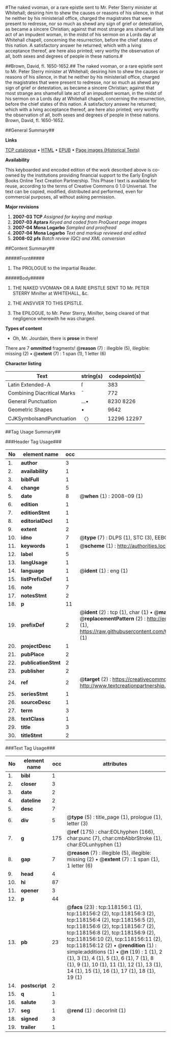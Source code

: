 #The naked vvoman, or a rare epistle sent to Mr. Peter Sterry minister at Whitehall; desiring him to shew the causes or reasons of his silence, in that he neither by his ministeriall office, charged the magistrates that were present to redresse, nor so much as shewd any sign of grief or detestation, as became a sincere Christian; against that most strange ans shamefull late act of an impudent woman, in the midst of his sermon on a Lords day at Whitehall chapell, concerning the resurrection, before the chief states of this nation. A satisfactory answer he returned; which with a lving acceptance thereof, are here also printed; very worthy the observation of all, both sexes and degrees of people in these nations.#

##Brown, David, fl. 1650-1652.##
The naked vvoman, or a rare epistle sent to Mr. Peter Sterry minister at Whitehall; desiring him to shew the causes or reasons of his silence, in that he neither by his ministeriall office, charged the magistrates that were present to redresse, nor so much as shewd any sign of grief or detestation, as became a sincere Christian; against that most strange ans shamefull late act of an impudent woman, in the midst of his sermon on a Lords day at Whitehall chapell, concerning the resurrection, before the chief states of this nation. A satisfactory answer he returned; which with a lving acceptance thereof, are here also printed; very worthy the observation of all, both sexes and degrees of people in these nations.
Brown, David, fl. 1650-1652.

##General Summary##

**Links**

[TCP catalogue](http://www.ota.ox.ac.uk/tcp/)  • 
[HTML](http://tei.it.ox.ac.uk/tcp/Texts-HTML/free/A77/A77638.html)  • 
[EPUB](http://tei.it.ox.ac.uk/tcp/Texts-EPUB/free/A77/A77638.epub) • 
[Page images (Historical Texts)](https://data.historicaltexts.jisc.ac.uk/view?pubId=eebo-99865902e&pageId=eebo-99865902e-118156-1)

**Availability**

This keyboarded and encoded edition of the
	       work described above is co-owned by the institutions
	       providing financial support to the Early English Books
	       Online Text Creation Partnership. This Phase I text is
	       available for reuse, according to the terms of Creative
	       Commons 0 1.0 Universal. The text can be copied,
	       modified, distributed and performed, even for
	       commercial purposes, all without asking permission.

**Major revisions**

1. __2007-03__ __TCP__ *Assigned for keying and markup*
1. __2007-03__ __Aptara__ *Keyed and coded from ProQuest page images*
1. __2007-04__ __Mona Logarbo__ *Sampled and proofread*
1. __2007-04__ __Mona Logarbo__ *Text and markup reviewed and edited*
1. __2008-02__ __pfs__ *Batch review (QC) and XML conversion*

##Content Summary##

#####Front#####

1. The PROLOGUE to the impartial Reader.

#####Body#####

1. THE
NAKED VVOMAN▪
OR A RARE
EPISTLE
SENT TO
Mr. PETER STERRY
Miniſter at WHITEHALL, &c.

1. THE
ANSVVER
TO THIS
EPISTLE.

1. The EPILOGUE, to Mr. Peter Sterry, Miniſter, being
cleared of that negligence wherewith he
was charged.

**Types of content**

  * Oh, Mr. Jourdain, there is **prose** in there!

There are 7 **ommitted** fragments! 
 @__reason__ (7) : illegible (5), illegible: missing (2)  •  @__extent__ (7) : 1 span (1), 1 letter (6)

**Character listing**


|Text|string(s)|codepoint(s)|
|---|---|---|
|Latin Extended-A|ſ|383|
|Combining             Diacritical Marks|̄|772|
|General Punctuation|…•|8230 8226|
|Geometric Shapes|▪|9642|
|CJKSymbolsandPunctuation|〈〉|12296 12297|

##Tag Usage Summary##

###Header Tag Usage###

|No|element name|occ|attributes|
|---|---|---|---|
|1.|__author__|3||
|2.|__availability__|1||
|3.|__biblFull__|1||
|4.|__change__|5||
|5.|__date__|8| @__when__ (1) : 2008-09 (1)|
|6.|__edition__|1||
|7.|__editionStmt__|1||
|8.|__editorialDecl__|1||
|9.|__extent__|2||
|10.|__idno__|7| @__type__ (7) : DLPS (1), STC (3), EEBO-CITATION (1), PROQUEST (1), VID (1)|
|11.|__keywords__|1| @__scheme__ (1) : http://authorities.loc.gov/ (1)|
|12.|__label__|5||
|13.|__langUsage__|1||
|14.|__language__|1| @__ident__ (1) : eng (1)|
|15.|__listPrefixDef__|1||
|16.|__note__|7||
|17.|__notesStmt__|2||
|18.|__p__|11||
|19.|__prefixDef__|2| @__ident__ (2) : tcp (1), char (1)  •  @__matchPattern__ (2) : ([0-9\-]+):([0-9IVX]+) (1), (.+) (1)  •  @__replacementPattern__ (2) : http://eebo.chadwyck.com/downloadtiff?vid=$1&page=$2 (1), https://raw.githubusercontent.com/textcreationpartnership/Texts/master/tcpchars.xml#$1 (1)|
|20.|__projectDesc__|1||
|21.|__pubPlace__|2||
|22.|__publicationStmt__|2||
|23.|__publisher__|2||
|24.|__ref__|2| @__target__ (2) : https://creativecommons.org/publicdomain/zero/1.0/ (1), http://www.textcreationpartnership.org/docs/. (1)|
|25.|__seriesStmt__|1||
|26.|__sourceDesc__|1||
|27.|__term__|3||
|28.|__textClass__|1||
|29.|__title__|3||
|30.|__titleStmt__|2||


###Text Tag Usage###

|No|element name|occ|attributes|
|---|---|---|---|
|1.|__bibl__|1||
|2.|__closer__|3||
|3.|__date__|2||
|4.|__dateline__|2||
|5.|__desc__|7||
|6.|__div__|5| @__type__ (5) : title_page (1), prologue (1), letter (3)|
|7.|__g__|175| @__ref__ (175) : char:EOLhyphen (166), char:punc (7), char:cmbAbbrStroke (1), char:EOLunhyphen (1)|
|8.|__gap__|7| @__reason__ (7) : illegible (5), illegible: missing (2)  •  @__extent__ (7) : 1 span (1), 1 letter (6)|
|9.|__head__|4||
|10.|__hi__|87||
|11.|__opener__|3||
|12.|__p__|44||
|13.|__pb__|23| @__facs__ (23) : tcp:118156:1 (1), tcp:118156:2 (2), tcp:118156:3 (2), tcp:118156:4 (2), tcp:118156:5 (2), tcp:118156:6 (2), tcp:118156:7 (2), tcp:118156:8 (2), tcp:118156:9 (2), tcp:118156:10 (2), tcp:118156:11 (2), tcp:118156:12 (2)  •  @__rendition__ (1) : simple:additions (1)  •  @__n__ (19) : 1 (1), 2 (1), 3 (1), 4 (1), 5 (1), 6 (1), 7 (1), 8 (1), 9 (1), 10 (1), 11 (1), 12 (1), 13 (1), 14 (1), 15 (1), 16 (1), 17 (1), 18 (1), 19 (1)|
|14.|__postscript__|2||
|15.|__q__|1||
|16.|__salute__|3||
|17.|__seg__|1| @__rend__ (1) : decorInit (1)|
|18.|__signed__|3||
|19.|__trailer__|1||

